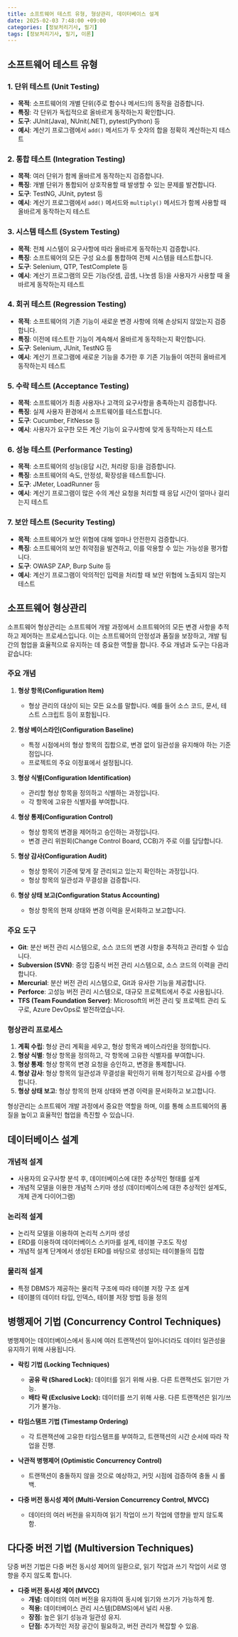 ```yaml
---
title: 소프트웨어 테스트 유형, 형상관리, 데이터베이스 설계
date: 2025-02-03 7:48:00 +09:00
categories: [정보처리기사, 필기]
tags: [정보처리기사, 필기, 이론]
---
```


## 소프트웨어 테스트 유형

### 1. 단위 테스트 (Unit Testing)
- **목적**: 소프트웨어의 개별 단위(주로 함수나 메서드)의 동작을 검증합니다.
- **특징**: 각 단위가 독립적으로 올바르게 동작하는지 확인합니다.
- **도구**: JUnit(Java), NUnit(.NET), pytest(Python) 등
- **예시**: 계산기 프로그램에서 `add()` 메서드가 두 숫자의 합을 정확히 계산하는지 테스트

### 2. 통합 테스트 (Integration Testing)
- **목적**: 여러 단위가 함께 올바르게 동작하는지 검증합니다.
- **특징**: 개별 단위가 통합되어 상호작용할 때 발생할 수 있는 문제를 발견합니다.
- **도구**: TestNG, JUnit, pytest 등
- **예시**: 계산기 프로그램에서 `add()` 메서드와 `multiply()` 메서드가 함께 사용할 때 올바르게 동작하는지 테스트

### 3. 시스템 테스트 (System Testing)
- **목적**: 전체 시스템이 요구사항에 따라 올바르게 동작하는지 검증합니다.
- **특징**: 소프트웨어의 모든 구성 요소를 통합하여 전체 시스템을 테스트합니다.
- **도구**: Selenium, QTP, TestComplete 등
- **예시**: 계산기 프로그램의 모든 기능(덧셈, 곱셈, 나눗셈 등)을 사용자가 사용할 때 올바르게 동작하는지 테스트

### 4. 회귀 테스트 (Regression Testing)
- **목적**: 소프트웨어의 기존 기능이 새로운 변경 사항에 의해 손상되지 않았는지 검증합니다.
- **특징**: 이전에 테스트한 기능이 계속해서 올바르게 동작하는지 확인합니다.
- **도구**: Selenium, JUnit, TestNG 등
- **예시**: 계산기 프로그램에 새로운 기능을 추가한 후 기존 기능들이 여전히 올바르게 동작하는지 테스트

### 5. 수락 테스트 (Acceptance Testing)
- **목적**: 소프트웨어가 최종 사용자나 고객의 요구사항을 충족하는지 검증합니다.
- **특징**: 실제 사용자 환경에서 소프트웨어를 테스트합니다.
- **도구**: Cucumber, FitNesse 등
- **예시**: 사용자가 요구한 모든 계산 기능이 요구사항에 맞게 동작하는지 테스트

### 6. 성능 테스트 (Performance Testing)
- **목적**: 소프트웨어의 성능(응답 시간, 처리량 등)을 검증합니다.
- **특징**: 소프트웨어의 속도, 안정성, 확장성을 테스트합니다.
- **도구**: JMeter, LoadRunner 등
- **예시**: 계산기 프로그램이 많은 수의 계산 요청을 처리할 때 응답 시간이 얼마나 걸리는지 테스트

### 7. 보안 테스트 (Security Testing)
- **목적**: 소프트웨어가 보안 위협에 대해 얼마나 안전한지 검증합니다.
- **특징**: 소프트웨어의 보안 취약점을 발견하고, 이를 악용할 수 있는 가능성을 평가합니다.
- **도구**: OWASP ZAP, Burp Suite 등
- **예시**: 계산기 프로그램이 악의적인 입력을 처리할 때 보안 위협에 노출되지 않는지 테스트

## 소프트웨어 형상관리

소프트웨어 형상관리는 소프트웨어 개발 과정에서 소프트웨어의 모든 변경 사항을 추적하고 제어하는 프로세스입니다. 이는 소프트웨어의 안정성과 품질을 보장하고, 개발 팀 간의 협업을 효율적으로 유지하는 데 중요한 역할을 합니다. 주요 개념과 도구는 다음과 같습니다:

### 주요 개념

1. **형상 항목(Configuration Item)**
   - 형상 관리의 대상이 되는 모든 요소를 말합니다. 예를 들어 소스 코드, 문서, 테스트 스크립트 등이 포함됩니다.

2. **형상 베이스라인(Configuration Baseline)**
   - 특정 시점에서의 형상 항목의 집합으로, 변경 없이 일관성을 유지해야 하는 기준점입니다.
   - 프로젝트의 주요 이정표에서 설정됩니다.

3. **형상 식별(Configuration Identification)**
   - 관리할 형상 항목을 정의하고 식별하는 과정입니다.
   - 각 항목에 고유한 식별자를 부여합니다.

4. **형상 통제(Configuration Control)**
   - 형상 항목의 변경을 제어하고 승인하는 과정입니다.
   - 변경 관리 위원회(Change Control Board, CCB)가 주로 이를 담당합니다.

5. **형상 감사(Configuration Audit)**
   - 형상 항목이 기준에 맞게 잘 관리되고 있는지 확인하는 과정입니다.
   - 형상 항목의 일관성과 무결성을 검증합니다.

6. **형상 상태 보고(Configuration Status Accounting)**
   - 형상 항목의 현재 상태와 변경 이력을 문서화하고 보고합니다.

### 주요 도구

- **Git**: 분산 버전 관리 시스템으로, 소스 코드의 변경 사항을 추적하고 관리할 수 있습니다.
- **Subversion (SVN)**: 중앙 집중식 버전 관리 시스템으로, 소스 코드의 이력을 관리합니다.
- **Mercurial**: 분산 버전 관리 시스템으로, Git과 유사한 기능을 제공합니다.
- **Perforce**: 고성능 버전 관리 시스템으로, 대규모 프로젝트에서 주로 사용됩니다.
- **TFS (Team Foundation Server)**: Microsoft의 버전 관리 및 프로젝트 관리 도구로, Azure DevOps로 발전하였습니다.

### 형상관리 프로세스

1. **계획 수립**: 형상 관리 계획을 세우고, 형상 항목과 베이스라인을 정의합니다.
2. **형상 식별**: 형상 항목을 정의하고, 각 항목에 고유한 식별자를 부여합니다.
3. **형상 통제**: 형상 항목의 변경 요청을 승인하고, 변경을 통제합니다.
4. **형상 감사**: 형상 항목의 일관성과 무결성을 확인하기 위해 정기적으로 감사를 수행합니다.
5. **형상 상태 보고**: 형상 항목의 현재 상태와 변경 이력을 문서화하고 보고합니다.

형상관리는 소프트웨어 개발 과정에서 중요한 역할을 하며, 이를 통해 소프트웨어의 품질을 높이고 효율적인 협업을 촉진할 수 있습니다.

## 데이터베이스 설계

### 개념적 설계
- 사용자의 요구사항 분석 후, 데이터베이스에 대한 추상적인 형태를 설계  
- 개념적 모델을 이용한 개념적 스키마 생성 (데이터베이스에 대한 추상적인 설계도, 개체 관계 다이어그램)  

### 논리적 설계
- 논리적 모델을 이용하여 논리적 스키마 생성  
- ERD를 이용하여 데이터베이스 스키마를 설계, 테이블 구조도 작성  
- 개념적 설계 단계에서 생성된 ERD를 바탕으로 생성되는 테이블들의 집합  

### 물리적 설계
- 특정 DBMS가 제공하는 물리적 구조에 따라 테이블 저장 구조 설계  
- 테이블의 데이터 타입, 인덱스, 테이블 저장 방법 등을 정의  

## 병행제어 기법 (Concurrency Control Techniques)
병행제어는 데이터베이스에서 동시에 여러 트랜잭션이 일어나더라도 데이터 일관성을 유지하기 위해 사용됩니다.

- **락킹 기법 (Locking Techniques)**
  - **공유 락 (Shared Lock):** 데이터를 읽기 위해 사용. 다른 트랜잭션도 읽기만 가능.
  - **배타 락 (Exclusive Lock):** 데이터를 쓰기 위해 사용. 다른 트랜잭션은 읽기/쓰기가 불가능.

- **타임스탬프 기법 (Timestamp Ordering)**
  - 각 트랜잭션에 고유한 타임스탬프를 부여하고, 트랜잭션의 시간 순서에 따라 작업을 진행.

- **낙관적 병행제어 (Optimistic Concurrency Control)**
  - 트랜잭션이 충돌하지 않을 것으로 예상하고, 커밋 시점에 검증하여 충돌 시 롤백.

- **다중 버전 동시성 제어 (Multi-Version Concurrency Control, MVCC)**
  - 데이터의 여러 버전을 유지하여 읽기 작업이 쓰기 작업에 영향을 받지 않도록 함.

## 다다중 버전 기법 (Multiversion Techniques)
당중 버전 기법은 다중 버전 동시성 제어의 일환으로, 읽기 작업과 쓰기 작업이 서로 영향을 주지 않도록 합니다.

- **다중 버전 동시성 제어 (MVCC)**
  - **개념:** 데이터의 여러 버전을 유지하여 동시에 읽기와 쓰기가 가능하게 함.
  - **적용:** 데이터베이스 관리 시스템(DBMS)에서 널리 사용.
  - **장점:** 높은 읽기 성능과 일관성 유지.
  - **단점:** 추가적인 저장 공간이 필요하고, 버전 관리가 복잡할 수 있음.


